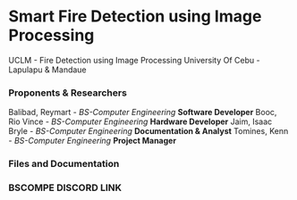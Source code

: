 # Smart Fire Detection using Image Processing

UCLM - Fire Detection using Image Processing
University Of Cebu - Lapulapu & Mandaue

### Proponents & Researchers

Balibad, Reymart - *BS-Computer Engineering* **Software Developer**
Booc, Rio Vince - *BS-Computer Engineering* **Hardware Developer**
Jaim, Isaac Bryle - *BS-Computer Engineering* **Documentation & Analyst**
Tomines, Kenn - *BS-Computer Engineering* **Project Manager**


### Files and Documentation

<insert link>
  
  
  
### BSCOMPE DISCORD LINK




